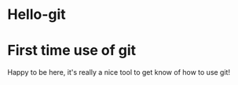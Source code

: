 # Hello-git
First time use of git
========================

Happy to be here, it's really a nice tool to get know of how to use git!
